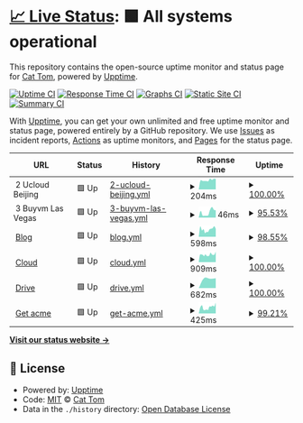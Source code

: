 # [📈 Live Status](https://cattomgithub.github.io/monitor): <!--live status--> **🟩 All systems operational**

This repository contains the open-source uptime monitor and status page for [Cat Tom](https://cattom.site/), powered by [Upptime](https://github.com/upptime/upptime).

[![Uptime CI](https://github.com/cattomgithub/monitor/workflows/Uptime%20CI/badge.svg)](https://github.com/cattomgithub/monitor/actions?query=workflow%3A%22Uptime+CI%22)
[![Response Time CI](https://github.com/cattomgithub/monitor/workflows/Response%20Time%20CI/badge.svg)](https://github.com/cattomgithub/monitor/actions?query=workflow%3A%22Response+Time+CI%22)
[![Graphs CI](https://github.com/cattomgithub/monitor/workflows/Graphs%20CI/badge.svg)](https://github.com/cattomgithub/monitor/actions?query=workflow%3A%22Graphs+CI%22)
[![Static Site CI](https://github.com/cattomgithub/monitor/workflows/Static%20Site%20CI/badge.svg)](https://github.com/cattomgithub/monitor/actions?query=workflow%3A%22Static+Site+CI%22)
[![Summary CI](https://github.com/cattomgithub/monitor/workflows/Summary%20CI/badge.svg)](https://github.com/cattomgithub/monitor/actions?query=workflow%3A%22Summary+CI%22)

With [Upptime](https://upptime.js.org), you can get your own unlimited and free uptime monitor and status page, powered entirely by a GitHub repository. We use [Issues](https://github.com/cattomgithub/monitor/issues) as incident reports, [Actions](https://github.com/cattomgithub/monitor/actions) as uptime monitors, and [Pages](https://cattomgithub.github.io/monitor) for the status page.

<!--start: status pages-->
<!-- This summary is generated by Upptime (https://github.com/upptime/upptime) -->
<!-- Do not edit this manually, your changes will be overwritten -->
<!-- prettier-ignore -->
| URL | Status | History | Response Time | Uptime |
| --- | ------ | ------- | ------------- | ------ |
| <img alt="" src="https://favicons.githubusercontent.com/null" height="13"> 2 Ucloud Beijing | 🟩 Up | [2-ucloud-beijing.yml](https://github.com/cattomgithub/monitor/commits/HEAD/history/2-ucloud-beijing.yml) | <details><summary><img alt="Response time graph" src="./graphs/2-ucloud-beijing/response-time-week.png" height="20"> 204ms</summary><br><a href="https://status.cattom.site/history/2-ucloud-beijing"><img alt="Response time 204" src="https://img.shields.io/endpoint?url=https%3A%2F%2Fraw.githubusercontent.com%2Fcattomgithub%2Fmonitor%2FHEAD%2Fapi%2F2-ucloud-beijing%2Fresponse-time.json"></a><br><a href="https://status.cattom.site/history/2-ucloud-beijing"><img alt="24-hour response time 229" src="https://img.shields.io/endpoint?url=https%3A%2F%2Fraw.githubusercontent.com%2Fcattomgithub%2Fmonitor%2FHEAD%2Fapi%2F2-ucloud-beijing%2Fresponse-time-day.json"></a><br><a href="https://status.cattom.site/history/2-ucloud-beijing"><img alt="7-day response time 204" src="https://img.shields.io/endpoint?url=https%3A%2F%2Fraw.githubusercontent.com%2Fcattomgithub%2Fmonitor%2FHEAD%2Fapi%2F2-ucloud-beijing%2Fresponse-time-week.json"></a><br><a href="https://status.cattom.site/history/2-ucloud-beijing"><img alt="30-day response time 204" src="https://img.shields.io/endpoint?url=https%3A%2F%2Fraw.githubusercontent.com%2Fcattomgithub%2Fmonitor%2FHEAD%2Fapi%2F2-ucloud-beijing%2Fresponse-time-month.json"></a><br><a href="https://status.cattom.site/history/2-ucloud-beijing"><img alt="1-year response time 204" src="https://img.shields.io/endpoint?url=https%3A%2F%2Fraw.githubusercontent.com%2Fcattomgithub%2Fmonitor%2FHEAD%2Fapi%2F2-ucloud-beijing%2Fresponse-time-year.json"></a></details> | <details><summary><a href="https://status.cattom.site/history/2-ucloud-beijing">100.00%</a></summary><a href="https://status.cattom.site/history/2-ucloud-beijing"><img alt="All-time uptime 100.00%" src="https://img.shields.io/endpoint?url=https%3A%2F%2Fraw.githubusercontent.com%2Fcattomgithub%2Fmonitor%2FHEAD%2Fapi%2F2-ucloud-beijing%2Fuptime.json"></a><br><a href="https://status.cattom.site/history/2-ucloud-beijing"><img alt="24-hour uptime 100.00%" src="https://img.shields.io/endpoint?url=https%3A%2F%2Fraw.githubusercontent.com%2Fcattomgithub%2Fmonitor%2FHEAD%2Fapi%2F2-ucloud-beijing%2Fuptime-day.json"></a><br><a href="https://status.cattom.site/history/2-ucloud-beijing"><img alt="7-day uptime 100.00%" src="https://img.shields.io/endpoint?url=https%3A%2F%2Fraw.githubusercontent.com%2Fcattomgithub%2Fmonitor%2FHEAD%2Fapi%2F2-ucloud-beijing%2Fuptime-week.json"></a><br><a href="https://status.cattom.site/history/2-ucloud-beijing"><img alt="30-day uptime 100.00%" src="https://img.shields.io/endpoint?url=https%3A%2F%2Fraw.githubusercontent.com%2Fcattomgithub%2Fmonitor%2FHEAD%2Fapi%2F2-ucloud-beijing%2Fuptime-month.json"></a><br><a href="https://status.cattom.site/history/2-ucloud-beijing"><img alt="1-year uptime 100.00%" src="https://img.shields.io/endpoint?url=https%3A%2F%2Fraw.githubusercontent.com%2Fcattomgithub%2Fmonitor%2FHEAD%2Fapi%2F2-ucloud-beijing%2Fuptime-year.json"></a></details>
| <img alt="" src="https://favicons.githubusercontent.com/null" height="13"> 3 Buyvm Las Vegas | 🟩 Up | [3-buyvm-las-vegas.yml](https://github.com/cattomgithub/monitor/commits/HEAD/history/3-buyvm-las-vegas.yml) | <details><summary><img alt="Response time graph" src="./graphs/3-buyvm-las-vegas/response-time-week.png" height="20"> 46ms</summary><br><a href="https://status.cattom.site/history/3-buyvm-las-vegas"><img alt="Response time 46" src="https://img.shields.io/endpoint?url=https%3A%2F%2Fraw.githubusercontent.com%2Fcattomgithub%2Fmonitor%2FHEAD%2Fapi%2F3-buyvm-las-vegas%2Fresponse-time.json"></a><br><a href="https://status.cattom.site/history/3-buyvm-las-vegas"><img alt="24-hour response time 63" src="https://img.shields.io/endpoint?url=https%3A%2F%2Fraw.githubusercontent.com%2Fcattomgithub%2Fmonitor%2FHEAD%2Fapi%2F3-buyvm-las-vegas%2Fresponse-time-day.json"></a><br><a href="https://status.cattom.site/history/3-buyvm-las-vegas"><img alt="7-day response time 46" src="https://img.shields.io/endpoint?url=https%3A%2F%2Fraw.githubusercontent.com%2Fcattomgithub%2Fmonitor%2FHEAD%2Fapi%2F3-buyvm-las-vegas%2Fresponse-time-week.json"></a><br><a href="https://status.cattom.site/history/3-buyvm-las-vegas"><img alt="30-day response time 53" src="https://img.shields.io/endpoint?url=https%3A%2F%2Fraw.githubusercontent.com%2Fcattomgithub%2Fmonitor%2FHEAD%2Fapi%2F3-buyvm-las-vegas%2Fresponse-time-month.json"></a><br><a href="https://status.cattom.site/history/3-buyvm-las-vegas"><img alt="1-year response time 46" src="https://img.shields.io/endpoint?url=https%3A%2F%2Fraw.githubusercontent.com%2Fcattomgithub%2Fmonitor%2FHEAD%2Fapi%2F3-buyvm-las-vegas%2Fresponse-time-year.json"></a></details> | <details><summary><a href="https://status.cattom.site/history/3-buyvm-las-vegas">95.53%</a></summary><a href="https://status.cattom.site/history/3-buyvm-las-vegas"><img alt="All-time uptime 89.20%" src="https://img.shields.io/endpoint?url=https%3A%2F%2Fraw.githubusercontent.com%2Fcattomgithub%2Fmonitor%2FHEAD%2Fapi%2F3-buyvm-las-vegas%2Fuptime.json"></a><br><a href="https://status.cattom.site/history/3-buyvm-las-vegas"><img alt="24-hour uptime 100.00%" src="https://img.shields.io/endpoint?url=https%3A%2F%2Fraw.githubusercontent.com%2Fcattomgithub%2Fmonitor%2FHEAD%2Fapi%2F3-buyvm-las-vegas%2Fuptime-day.json"></a><br><a href="https://status.cattom.site/history/3-buyvm-las-vegas"><img alt="7-day uptime 95.53%" src="https://img.shields.io/endpoint?url=https%3A%2F%2Fraw.githubusercontent.com%2Fcattomgithub%2Fmonitor%2FHEAD%2Fapi%2F3-buyvm-las-vegas%2Fuptime-week.json"></a><br><a href="https://status.cattom.site/history/3-buyvm-las-vegas"><img alt="30-day uptime 76.21%" src="https://img.shields.io/endpoint?url=https%3A%2F%2Fraw.githubusercontent.com%2Fcattomgithub%2Fmonitor%2FHEAD%2Fapi%2F3-buyvm-las-vegas%2Fuptime-month.json"></a><br><a href="https://status.cattom.site/history/3-buyvm-las-vegas"><img alt="1-year uptime 89.20%" src="https://img.shields.io/endpoint?url=https%3A%2F%2Fraw.githubusercontent.com%2Fcattomgithub%2Fmonitor%2FHEAD%2Fapi%2F3-buyvm-las-vegas%2Fuptime-year.json"></a></details>
| <img alt="" src="https://favicons.githubusercontent.com/blog.cattom.site" height="13"> [Blog](https://blog.cattom.site) | 🟩 Up | [blog.yml](https://github.com/cattomgithub/monitor/commits/HEAD/history/blog.yml) | <details><summary><img alt="Response time graph" src="./graphs/blog/response-time-week.png" height="20"> 598ms</summary><br><a href="https://status.cattom.site/history/blog"><img alt="Response time 499" src="https://img.shields.io/endpoint?url=https%3A%2F%2Fraw.githubusercontent.com%2Fcattomgithub%2Fmonitor%2FHEAD%2Fapi%2Fblog%2Fresponse-time.json"></a><br><a href="https://status.cattom.site/history/blog"><img alt="24-hour response time 1084" src="https://img.shields.io/endpoint?url=https%3A%2F%2Fraw.githubusercontent.com%2Fcattomgithub%2Fmonitor%2FHEAD%2Fapi%2Fblog%2Fresponse-time-day.json"></a><br><a href="https://status.cattom.site/history/blog"><img alt="7-day response time 598" src="https://img.shields.io/endpoint?url=https%3A%2F%2Fraw.githubusercontent.com%2Fcattomgithub%2Fmonitor%2FHEAD%2Fapi%2Fblog%2Fresponse-time-week.json"></a><br><a href="https://status.cattom.site/history/blog"><img alt="30-day response time 528" src="https://img.shields.io/endpoint?url=https%3A%2F%2Fraw.githubusercontent.com%2Fcattomgithub%2Fmonitor%2FHEAD%2Fapi%2Fblog%2Fresponse-time-month.json"></a><br><a href="https://status.cattom.site/history/blog"><img alt="1-year response time 499" src="https://img.shields.io/endpoint?url=https%3A%2F%2Fraw.githubusercontent.com%2Fcattomgithub%2Fmonitor%2FHEAD%2Fapi%2Fblog%2Fresponse-time-year.json"></a></details> | <details><summary><a href="https://status.cattom.site/history/blog">98.55%</a></summary><a href="https://status.cattom.site/history/blog"><img alt="All-time uptime 89.61%" src="https://img.shields.io/endpoint?url=https%3A%2F%2Fraw.githubusercontent.com%2Fcattomgithub%2Fmonitor%2FHEAD%2Fapi%2Fblog%2Fuptime.json"></a><br><a href="https://status.cattom.site/history/blog"><img alt="24-hour uptime 95.43%" src="https://img.shields.io/endpoint?url=https%3A%2F%2Fraw.githubusercontent.com%2Fcattomgithub%2Fmonitor%2FHEAD%2Fapi%2Fblog%2Fuptime-day.json"></a><br><a href="https://status.cattom.site/history/blog"><img alt="7-day uptime 98.55%" src="https://img.shields.io/endpoint?url=https%3A%2F%2Fraw.githubusercontent.com%2Fcattomgithub%2Fmonitor%2FHEAD%2Fapi%2Fblog%2Fuptime-week.json"></a><br><a href="https://status.cattom.site/history/blog"><img alt="30-day uptime 76.90%" src="https://img.shields.io/endpoint?url=https%3A%2F%2Fraw.githubusercontent.com%2Fcattomgithub%2Fmonitor%2FHEAD%2Fapi%2Fblog%2Fuptime-month.json"></a><br><a href="https://status.cattom.site/history/blog"><img alt="1-year uptime 89.61%" src="https://img.shields.io/endpoint?url=https%3A%2F%2Fraw.githubusercontent.com%2Fcattomgithub%2Fmonitor%2FHEAD%2Fapi%2Fblog%2Fuptime-year.json"></a></details>
| <img alt="" src="https://favicons.githubusercontent.com/cloud.cattom.site" height="13"> [Cloud](https://cloud.cattom.site:81) | 🟩 Up | [cloud.yml](https://github.com/cattomgithub/monitor/commits/HEAD/history/cloud.yml) | <details><summary><img alt="Response time graph" src="./graphs/cloud/response-time-week.png" height="20"> 909ms</summary><br><a href="https://status.cattom.site/history/cloud"><img alt="Response time 1033" src="https://img.shields.io/endpoint?url=https%3A%2F%2Fraw.githubusercontent.com%2Fcattomgithub%2Fmonitor%2FHEAD%2Fapi%2Fcloud%2Fresponse-time.json"></a><br><a href="https://status.cattom.site/history/cloud"><img alt="24-hour response time 1262" src="https://img.shields.io/endpoint?url=https%3A%2F%2Fraw.githubusercontent.com%2Fcattomgithub%2Fmonitor%2FHEAD%2Fapi%2Fcloud%2Fresponse-time-day.json"></a><br><a href="https://status.cattom.site/history/cloud"><img alt="7-day response time 909" src="https://img.shields.io/endpoint?url=https%3A%2F%2Fraw.githubusercontent.com%2Fcattomgithub%2Fmonitor%2FHEAD%2Fapi%2Fcloud%2Fresponse-time-week.json"></a><br><a href="https://status.cattom.site/history/cloud"><img alt="30-day response time 873" src="https://img.shields.io/endpoint?url=https%3A%2F%2Fraw.githubusercontent.com%2Fcattomgithub%2Fmonitor%2FHEAD%2Fapi%2Fcloud%2Fresponse-time-month.json"></a><br><a href="https://status.cattom.site/history/cloud"><img alt="1-year response time 1033" src="https://img.shields.io/endpoint?url=https%3A%2F%2Fraw.githubusercontent.com%2Fcattomgithub%2Fmonitor%2FHEAD%2Fapi%2Fcloud%2Fresponse-time-year.json"></a></details> | <details><summary><a href="https://status.cattom.site/history/cloud">100.00%</a></summary><a href="https://status.cattom.site/history/cloud"><img alt="All-time uptime 99.63%" src="https://img.shields.io/endpoint?url=https%3A%2F%2Fraw.githubusercontent.com%2Fcattomgithub%2Fmonitor%2FHEAD%2Fapi%2Fcloud%2Fuptime.json"></a><br><a href="https://status.cattom.site/history/cloud"><img alt="24-hour uptime 100.00%" src="https://img.shields.io/endpoint?url=https%3A%2F%2Fraw.githubusercontent.com%2Fcattomgithub%2Fmonitor%2FHEAD%2Fapi%2Fcloud%2Fuptime-day.json"></a><br><a href="https://status.cattom.site/history/cloud"><img alt="7-day uptime 100.00%" src="https://img.shields.io/endpoint?url=https%3A%2F%2Fraw.githubusercontent.com%2Fcattomgithub%2Fmonitor%2FHEAD%2Fapi%2Fcloud%2Fuptime-week.json"></a><br><a href="https://status.cattom.site/history/cloud"><img alt="30-day uptime 99.83%" src="https://img.shields.io/endpoint?url=https%3A%2F%2Fraw.githubusercontent.com%2Fcattomgithub%2Fmonitor%2FHEAD%2Fapi%2Fcloud%2Fuptime-month.json"></a><br><a href="https://status.cattom.site/history/cloud"><img alt="1-year uptime 99.63%" src="https://img.shields.io/endpoint?url=https%3A%2F%2Fraw.githubusercontent.com%2Fcattomgithub%2Fmonitor%2FHEAD%2Fapi%2Fcloud%2Fuptime-year.json"></a></details>
| <img alt="" src="https://favicons.githubusercontent.com/drive.cattom.site" height="13"> [Drive](https://drive.cattom.site) | 🟩 Up | [drive.yml](https://github.com/cattomgithub/monitor/commits/HEAD/history/drive.yml) | <details><summary><img alt="Response time graph" src="./graphs/drive/response-time-week.png" height="20"> 682ms</summary><br><a href="https://status.cattom.site/history/drive"><img alt="Response time 682" src="https://img.shields.io/endpoint?url=https%3A%2F%2Fraw.githubusercontent.com%2Fcattomgithub%2Fmonitor%2FHEAD%2Fapi%2Fdrive%2Fresponse-time.json"></a><br><a href="https://status.cattom.site/history/drive"><img alt="24-hour response time 682" src="https://img.shields.io/endpoint?url=https%3A%2F%2Fraw.githubusercontent.com%2Fcattomgithub%2Fmonitor%2FHEAD%2Fapi%2Fdrive%2Fresponse-time-day.json"></a><br><a href="https://status.cattom.site/history/drive"><img alt="7-day response time 682" src="https://img.shields.io/endpoint?url=https%3A%2F%2Fraw.githubusercontent.com%2Fcattomgithub%2Fmonitor%2FHEAD%2Fapi%2Fdrive%2Fresponse-time-week.json"></a><br><a href="https://status.cattom.site/history/drive"><img alt="30-day response time 682" src="https://img.shields.io/endpoint?url=https%3A%2F%2Fraw.githubusercontent.com%2Fcattomgithub%2Fmonitor%2FHEAD%2Fapi%2Fdrive%2Fresponse-time-month.json"></a><br><a href="https://status.cattom.site/history/drive"><img alt="1-year response time 682" src="https://img.shields.io/endpoint?url=https%3A%2F%2Fraw.githubusercontent.com%2Fcattomgithub%2Fmonitor%2FHEAD%2Fapi%2Fdrive%2Fresponse-time-year.json"></a></details> | <details><summary><a href="https://status.cattom.site/history/drive">100.00%</a></summary><a href="https://status.cattom.site/history/drive"><img alt="All-time uptime 100.00%" src="https://img.shields.io/endpoint?url=https%3A%2F%2Fraw.githubusercontent.com%2Fcattomgithub%2Fmonitor%2FHEAD%2Fapi%2Fdrive%2Fuptime.json"></a><br><a href="https://status.cattom.site/history/drive"><img alt="24-hour uptime 100.00%" src="https://img.shields.io/endpoint?url=https%3A%2F%2Fraw.githubusercontent.com%2Fcattomgithub%2Fmonitor%2FHEAD%2Fapi%2Fdrive%2Fuptime-day.json"></a><br><a href="https://status.cattom.site/history/drive"><img alt="7-day uptime 100.00%" src="https://img.shields.io/endpoint?url=https%3A%2F%2Fraw.githubusercontent.com%2Fcattomgithub%2Fmonitor%2FHEAD%2Fapi%2Fdrive%2Fuptime-week.json"></a><br><a href="https://status.cattom.site/history/drive"><img alt="30-day uptime 100.00%" src="https://img.shields.io/endpoint?url=https%3A%2F%2Fraw.githubusercontent.com%2Fcattomgithub%2Fmonitor%2FHEAD%2Fapi%2Fdrive%2Fuptime-month.json"></a><br><a href="https://status.cattom.site/history/drive"><img alt="1-year uptime 100.00%" src="https://img.shields.io/endpoint?url=https%3A%2F%2Fraw.githubusercontent.com%2Fcattomgithub%2Fmonitor%2FHEAD%2Fapi%2Fdrive%2Fuptime-year.json"></a></details>
| <img alt="" src="https://favicons.githubusercontent.com/get.acme.cattom.site" height="13"> [Get acme](https://get.acme.cattom.site) | 🟩 Up | [get-acme.yml](https://github.com/cattomgithub/monitor/commits/HEAD/history/get-acme.yml) | <details><summary><img alt="Response time graph" src="./graphs/get-acme/response-time-week.png" height="20"> 425ms</summary><br><a href="https://status.cattom.site/history/get-acme"><img alt="Response time 384" src="https://img.shields.io/endpoint?url=https%3A%2F%2Fraw.githubusercontent.com%2Fcattomgithub%2Fmonitor%2FHEAD%2Fapi%2Fget-acme%2Fresponse-time.json"></a><br><a href="https://status.cattom.site/history/get-acme"><img alt="24-hour response time 741" src="https://img.shields.io/endpoint?url=https%3A%2F%2Fraw.githubusercontent.com%2Fcattomgithub%2Fmonitor%2FHEAD%2Fapi%2Fget-acme%2Fresponse-time-day.json"></a><br><a href="https://status.cattom.site/history/get-acme"><img alt="7-day response time 425" src="https://img.shields.io/endpoint?url=https%3A%2F%2Fraw.githubusercontent.com%2Fcattomgithub%2Fmonitor%2FHEAD%2Fapi%2Fget-acme%2Fresponse-time-week.json"></a><br><a href="https://status.cattom.site/history/get-acme"><img alt="30-day response time 405" src="https://img.shields.io/endpoint?url=https%3A%2F%2Fraw.githubusercontent.com%2Fcattomgithub%2Fmonitor%2FHEAD%2Fapi%2Fget-acme%2Fresponse-time-month.json"></a><br><a href="https://status.cattom.site/history/get-acme"><img alt="1-year response time 384" src="https://img.shields.io/endpoint?url=https%3A%2F%2Fraw.githubusercontent.com%2Fcattomgithub%2Fmonitor%2FHEAD%2Fapi%2Fget-acme%2Fresponse-time-year.json"></a></details> | <details><summary><a href="https://status.cattom.site/history/get-acme">99.21%</a></summary><a href="https://status.cattom.site/history/get-acme"><img alt="All-time uptime 89.57%" src="https://img.shields.io/endpoint?url=https%3A%2F%2Fraw.githubusercontent.com%2Fcattomgithub%2Fmonitor%2FHEAD%2Fapi%2Fget-acme%2Fuptime.json"></a><br><a href="https://status.cattom.site/history/get-acme"><img alt="24-hour uptime 100.00%" src="https://img.shields.io/endpoint?url=https%3A%2F%2Fraw.githubusercontent.com%2Fcattomgithub%2Fmonitor%2FHEAD%2Fapi%2Fget-acme%2Fuptime-day.json"></a><br><a href="https://status.cattom.site/history/get-acme"><img alt="7-day uptime 99.21%" src="https://img.shields.io/endpoint?url=https%3A%2F%2Fraw.githubusercontent.com%2Fcattomgithub%2Fmonitor%2FHEAD%2Fapi%2Fget-acme%2Fuptime-week.json"></a><br><a href="https://status.cattom.site/history/get-acme"><img alt="30-day uptime 77.02%" src="https://img.shields.io/endpoint?url=https%3A%2F%2Fraw.githubusercontent.com%2Fcattomgithub%2Fmonitor%2FHEAD%2Fapi%2Fget-acme%2Fuptime-month.json"></a><br><a href="https://status.cattom.site/history/get-acme"><img alt="1-year uptime 89.57%" src="https://img.shields.io/endpoint?url=https%3A%2F%2Fraw.githubusercontent.com%2Fcattomgithub%2Fmonitor%2FHEAD%2Fapi%2Fget-acme%2Fuptime-year.json"></a></details>

<!--end: status pages-->

[**Visit our status website →**](https://cattomgithub.github.io/monitor)

## 📄 License

- Powered by: [Upptime](https://github.com/upptime/upptime)
- Code: [MIT](./LICENSE) © [Cat Tom](https://cattom.site/)
- Data in the `./history` directory: [Open Database License](https://opendatacommons.org/licenses/odbl/1-0/)
